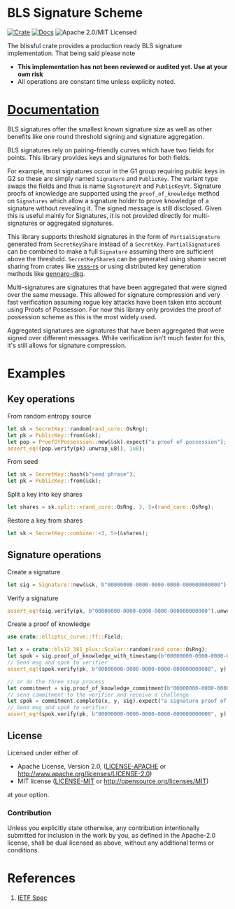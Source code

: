 # BLS Signature Scheme

[![Crate][crate-image]][crate-link]
[![Docs][docs-image]][docs-link]
![Apache 2.0/MIT Licensed][license-image]

The blissful crate provides a production ready BLS signature implementation.
That being said please note

- **This implementation has not been reviewed or audited yet. Use at your own risk**
- All operations are constant time unless explicity noted.

# [Documentation](https://docs.rs/blsful)
BLS signatures offer the smallest known signature size as well as other benefits like one round threshold signing and signature aggregation.

BLS signatures rely on pairing-friendly curves which have two fields for points. This library provides keys and signatures for both fields.

For example, most signatures occur in the G1 group requiring public keys in G2 so these are simply named `Signature` and `PublicKey`.
The variant type swaps the fields and thus is name `SignatureVt` and `PublicKeyVt`. Signature proofs of knowledge are supported using
the `proof_of_knowledge` method on `Signatures` which allow a signature holder to prove knowledge of a signature without revealing it.
The signed message is still disclosed. Given this is useful mainly for Signatures, it is not provided directly for multi-signatures or 
aggregated signatures.

This library supports threshold signatures in the form of `PartialSignature` generated from `SecretKeyShare` instead of a `SecretKey`.
`PartialSignature`s can be combined to make a full `Signature` assuming there are sufficient above the threshold. `SecretKeyShare`s can
be generated using shamir secret sharing from crates like [vsss-rs](https://docs.rs/vsss-rs) or using distributed key generation methods like
[gennaro-dkg](https://docs.rs/gennaro-dkg).

Multi-signatures are signatures that have been aggregated that were signed over the same message. This allowed for signature compression and very fast
verification assuming rogue key attacks have been taken into account using Proofs of Possession. For now this library only provides the proof of possession scheme
as this is the most widely used.

Aggregated signatures are signatures that have been aggregated that were signed over different messages. While verification isn't much faster for this,
it's still allows for signature compression.

# Examples

## Key operations

From random entropy source

```rust
let sk = SecretKey::random(rand_core::OsRng);
let pk = PublicKey::from(&sk);
let pop = ProofOfPossession::new(&sk).expect("a proof of possession");
assert_eq!(pop.verify(pk).unwrap_u8(), 1u8);
```

From seed

```rust
let sk = SecretKey::hash(b"seed phrase");
let pk = PublicKey::from(&sk);
```

Split a key into key shares

```rust
let shares = sk.split::<rand_core::OsRng, 3, 5>(rand_core::OsRng);
```

Restore a key from shares

```rust
let sk = SecretKey::combine::<3, 5>(&shares);
```

## Signature operations

Create a signature
```rust
let sig = Signature::new(&sk, b"00000000-0000-0000-0000-000000000000").expect("a valid signature");
```

Verify a signature
```rust
assert_eq!(sig.verify(pk, b"00000000-0000-0000-0000-000000000000").unwrap_u8(), 1u8);
```

Create a proof of knowledge

```rust
use crate::elliptic_curve::ff::Field;

let x = crate::bls12_381_plus::Scalar::random(rand_core::OsRng);
let spok = sig.proof_of_knowledge_with_timestamp(b"00000000-0000-0000-0000-000000000000", x, y).expect("a signature proof of knowledge");
// Send msg and spok to verifier
assert_eq!(spok.verify(pk, b"00000000-0000-0000-0000-000000000000", y).unwrap_u8(), 1u8);

// or do the three step process
let commitment = sig.proof_of_knowledge_commitment(b"00000000-0000-0000-0000-000000000000", x).expect("a proof of knowledge commitment");
// send commitment to the verifier and receive a challenge
let spok = commitment.complete(x, y, sig).expect("a signature proof of knowledge");
// Send msg and spok to verifier
assert_eq!(spok.verify(pk, b"00000000-0000-0000-0000-000000000000", y).unwrap_u8(), 1u8);
```

## License

Licensed under either of

 * Apache License, Version 2.0, ([LICENSE-APACHE](LICENSE-APACHE) or http://www.apache.org/licenses/LICENSE-2.0)
 * MIT license ([LICENSE-MIT](LICENSE-MIT) or http://opensource.org/licenses/MIT)

at your option.

### Contribution

Unless you explicitly state otherwise, any contribution intentionally
submitted for inclusion in the work by you, as defined in the Apache-2.0
license, shall be dual licensed as above, without any additional terms or
conditions.

# References

1. [IETF Spec](https://datatracker.ietf.org/doc/draft-irtf-cfrg-bls-signature/)

[//]: # (badges)

[crate-image]: https://img.shields.io/crates/v/blsful.svg
[crate-link]: https://crates.io/crates/blsful
[docs-image]: https://docs.rs/blsful/badge.svg
[docs-link]: https://docs.rs/blsful/
[license-image]: https://img.shields.io/badge/license-Apache2.0/MIT-blue.svg
